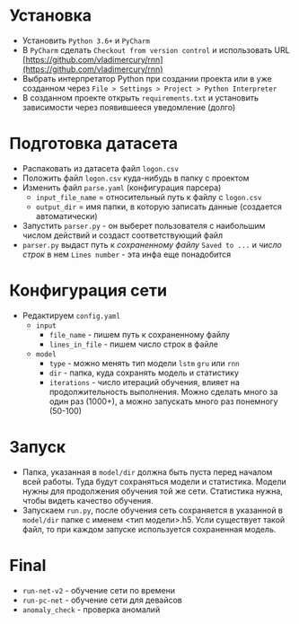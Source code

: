 # Установка

* Установить `Python 3.6+` и `PyCharm`
* В `PyCharm` сделать `Checkout from version control` и использовать URL [https://github.com/vladimercury/rnn](https://github.com/vladimercury/rnn)
* Выбрать интерпретатор Python при создании проекта или в уже созданном через `File > Settings > Project > Python Interpreter`
* В созданном проекте открыть `requirements.txt` и установить зависимости через появившееся уведомление (долго)

# Подготовка датасета

* Распаковать из датасета файл `logon.csv`
* Положить файл `logon.csv` куда-нибудь в папку с проектом
* Изменить файл `parse.yaml` (конфигурация парсера)
  * `input_file_name` = относительный путь к файлу с `logon.csv`
  * `output_dir` = имя папки, в которую записать данные (создается автоматически)
* Запустить `parser.py` - он выберет пользователя с наибольшим числом действий и создаст соответствующий файл
* `parser.py` выдаст путь к *сохраненному файлу* `Saved to ...` и *число строк* в нем `Lines number` - эта инфа еще понадобится

# Конфигурация сети

* Редактируем `config.yaml`
  * `input`
    * `file_name` - пишем путь к сохраненному файлу
    * `lines_in_file` - пишем число строк в файле
  * `model`
    * `type` - можно менять тип модели `lstm` `gru` или `rnn`
    * `dir` - папка, куда сохранять модель и статистику
    * `iterations` - число итераций обучения, влияет на продолжительность выполнения. Можно сделать много за один раз (1000+), а можно запускать много раз понемногу (50-100)

# Запуск

* Папка, указанная в `model/dir` должна быть пуста перед началом всей работы. Туда будут сохраняться модели и статистика. Модели нужны для продолжения обучения той же сети. Статистика нужна, чтобы видеть качество обучения.
* Запускаем `run.py`, после обучения сеть сохраняется в указанной в `model/dir` папке с именем <тип модели>.h5. Усли существует такой файл, то при каждом запуске используется сохраненная модель. 

# Final

* `run-net-v2` - обучение сети по времени
* `run-pc-net` - обучение сети для девайсов
* `anomaly_check` - проверка аномалий